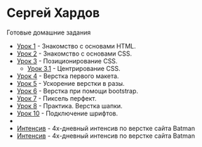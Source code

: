 # Сергей Хардов
Готовые домашние задания

* [Урок 1](sergiohardov.github.io/lesson_1/ "Описание") - Знакомство с основами HTML.
* [Урок 2](sergiohardov.github.io/lesson_2/ "Описание") - Знакомство с основами CSS.
* [Урок 3](sergiohardov.github.io/lesson_3/ "Описание") - Позиционирование CSS.
   * [Урок 3.1](sergiohardov.github.io/lesson_3_1/ "Описание") - Центрирование CSS.
* [Урок 4](sergiohardov.github.io/lesson_4/ "Описание") - Верстка первого макета.
* [Урок 5](sergiohardov.github.io/lesson_5/ "Описание") - Ускорение верстки в разы.
* [Урок 6](sergiohardov.github.io/lesson_6/ "Описание") - Верстка при помощи bootstrap.
* [Урок 7](sergiohardov.github.io/lesson_7/ "Описание") - Пиксель перфект.
* [Урок 8](sergiohardov.github.io/lesson_8/ "Описание") - Практика. Верстка шапки.
* [Урок 10](sergiohardov.github.io/lesson_10/ "Описание") - Подключение шрифтов.
*
* [Интенсив](sergiohardov.github.io/batman/ "Описание") - 4х-дневный интенсив по верстке сайта Batman
* [Интенсив](sergiohardov.github.io/deliveryfoods/ "Описание") - 4х-дневный интенсив по верстке сайта Batman
